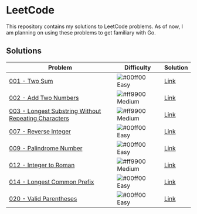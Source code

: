 # LeetCode
This repository contains my solutions to LeetCode problems. As of now, I am planning on using these problems to get familiary with Go.

## Solutions
| Problem | Difficulty | Solution |
| ------- | ---------- | -------- |
| [001 - Two Sum](https://leetcode.com/problems/two-sum/) | ![#00ff00](https://placehold.it/15/00ff00/000000?text=+) Easy | [Link](https://github.com/toasty-toast/leetcode/tree/master/001) |
| [002 - Add Two Numbers](https://leetcode.com/problems/add-two-numbers/) | ![#ff9900](https://placehold.it/15/ff9900/000000?text=+) Medium | [Link](https://github.com/toasty-toast/leetcode/tree/master/002) |
| [003 - Longest Substring Without Repeating Characters](https://leetcode.com/problems/longest-substring-without-repeating-characters/) | ![#ff9900](https://placehold.it/15/ff9900/000000?text=+) Medium | [Link](https://github.com/toasty-toast/leetcode/tree/master/003) |
| [007 - Reverse Integer](https://leetcode.com/problems/reverse-integer/) | ![#00ff00](https://placehold.it/15/00ff00/000000?text=+) Easy | [Link](https://github.com/toasty-toast/leetcode/tree/master/007) |
| [009 - Palindrome Number](https://leetcode.com/problems/palindrome-number/) | ![#00ff00](https://placehold.it/15/00ff00/000000?text=+) Easy | [Link](https://github.com/toasty-toast/leetcode/tree/master/009) |
| [012 - Integer to Roman](https://leetcode.com/problems/integer-to-roman/) | ![#ff9900](https://placehold.it/15/ff9900/000000?text=+) Medium | [Link](https://github.com/toasty-toast/leetcode/tree/master/012) |
| [014 - Longest Common Prefix](https://leetcode.com/problems/longest-common-prefix/) | ![#00ff00](https://placehold.it/15/00ff00/000000?text=+) Easy | [Link](https://github.com/toasty-toast/leetcode/tree/master/014) |
| [020 - Valid Parentheses](https://leetcode.com/problems/valid-parentheses/) | ![#00ff00](https://placehold.it/15/00ff00/000000?text=+) Easy | [Link](https://github.com/toasty-toast/leetcode/tree/master/020) |